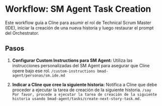 # Workflow: SM Agent Task Creation

Este workflow guía a Cline para asumir el rol de Technical Scrum Master (IDE), iniciar la creación de una nueva historia y luego restaurar el prompt del Orchestrator.

## Pasos

1.  **Configurar Custom Instructions para SM Agent:**
    Utiliza las instrucciones personalizadas del SM Agent para asegurar que Cline opere bajo ese rol.
    `/custom-instructions bmad-agent/personas/sm.ide.md`

2.  **Indicar a Cline que cree la siguiente historia:**
    Notifica a Cline que debe proceder a ejecutar la tarea de creación de la siguiente historia.
    `/say Por favor, procede a ejecutar la tarea de creación de la siguiente historia usando bmad-agent/tasks/create-next-story-task.md.`
    